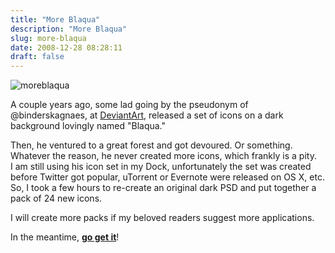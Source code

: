 ```yaml
---
title: "More Blaqua"
description: "More Blaqua"
slug: more-blaqua
date: 2008-12-28 08:28:11
draft: false
---
```



![moreblaqua](/images/moreblaqua.png)

A couple years ago, some lad going by the pseudonym of @binderskagnaes, at
[DeviantArt](http://binderskagnaes.deviantart.com/art/Blaqua-35443206),
released a set of icons on a dark background lovingly named "Blaqua."

Then, he ventured to a great forest and got devoured. Or something.  
Whatever the reason, he never created more icons, which frankly is a pity.  
I am still using his icon set in my Dock, unfortunately the set was created
before Twitter got popular, uTorrent or Evernote were released on OS X, etc.  
So, I took a few hours to re-create an original dark PSD and put together a
pack of 24 new icons.

I will create more packs if my beloved readers suggest more applications.

In the meantime, [**go get it**](http://cyansmoker.deviantart.com/art/More-Blaqua-107615954)!

